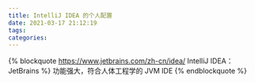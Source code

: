 ```yaml
---
title: IntelliJ IDEA 的个人配置
date: 2021-03-17 21:12:19
tags:
categories:
---
```


{% blockquote https://www.jetbrains.com/zh-cn/idea/ IntelliJ IDEA：JetBrains %}
功能强大，符合人体工程学的 JVM IDE
{% endblockquote %}